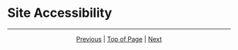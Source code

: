 # Site Accessibility


<hr>
<div align="center"><a href="/onestop/public-user/ui/keyboard-navigation">Previous</a> | <a href="#site-accessibility">Top of Page</a> | <a href="/onestop/public-user/api/quickstart">Next</a></div>